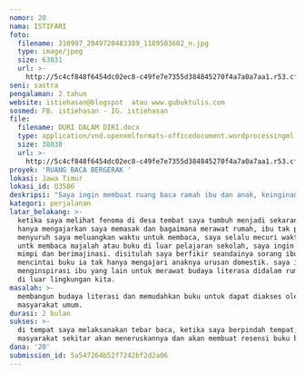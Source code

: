 ```yaml
---
nomor: 20
nama: ISTIFARI
foto:
  filename: 310997_2049720483389_1189503602_n.jpg
  type: image/jpeg
  size: 63831
  url: >-
    http://5c4cf848f6454dc02ec8-c49fe7e7355d384845270f4a7a0a7aa1.r53.cf2.rackcdn.com/68e2e4eb-e598-4239-8381-3fdcfd255aa4/310997_2049720483389_1189503602_n.jpg
seni: sastra
pengalaman: 2 tahun
website: istiehasan@blogspot  atau www.gubuktulis.com
sosmed: FB. istiehasan - IG. istiehasan
file:
  filename: DURI DALAM DIRI.docx
  type: application/vnd.openxmlformats-officedocument.wordprocessingml.document
  size: 38838
  url: >-
    http://5c4cf848f6454dc02ec8-c49fe7e7355d384845270f4a7a0a7aa1.r53.cf2.rackcdn.com/e292ffb9-8948-46ef-aea8-b7cc3c05f16a/DURI%20DALAM%20DIRI.docx
proyek: 'RUANG BACA BERGERAK '
lokasi: Jawa Timur
lokasi_id: Q3586
deskripsi: "Saya ingin membuat ruang baca ramah ibu dan anak, keinginan ini saya mulai dari melakukan sebuah aktifitas tebar baca di ruang-ruang public yang rutin setiap hari minggu, kegiatan ini sudah berjalan selama dua tahun. Saya seorang perempuan desa yang saat ini tinggal di kota dan sudah menjadi ibu, kecintaan saya terhadap dunia literisa atau merawat budaya literasi tak bisa saya abaikan, ketika saya melihat kenyataan yang ada, kesimpulannya, perempuan harus tetap bergerak agar mampu melahirkan dan merawat generasi-generasi yang akan menjaga keutuhan dan keberagaman. Ruang baca yang ingin saya bagun, didalamnya ada beragam atau menu buku-buku pilhan yang dapat dinikmati, dimana seorang ibu yang lagi menemani anaknya bermain bisa sambil ikut serta membaca. Mengenalkan buku-buku dengan cara yang mudah mengaksesnya adalah salah satu gerakan untuk mendekat kan buku dengan pembacanya dan membaca bisa dimana saja, kapan saja. Harapannya menjadi akan menjadi sebuah kebiasaan dan kebutuhan. Buku tak dapat merubah manusia tapi buku bisa merubah polapikir manusia.\r\n\r\n"
kategori: perjalanan
latar_belakang: >-
  ketika saya melihat fenoma di desa tembat saya tumbuh menjadi sekarang, ibu
  hanya mengajarkan saya memasak dan bagaimana merawat rumah, ibu tak pernah
  menyuruh saya meluangkan waktu untuk membaca, saya selalu mecuri waktu tidur
  untk membaca majalah atau buku di luar pelajaran sekolah, saya ingin mempunya
  mimpi dan berimajinasi. disitulah saya berfikir seandainya sorang ibu
  mencintai buku ia tak hanya mengajari anaknya urusan domestik. saya ingin
  menginspirasi ibu yang lain untuk merawat budaya literasa didalam rumah atau
  di luar lingkungan kita.
masalah: >-
  membangun budaya literasi dan memudahkan buku untuk dapat diakses oleh
  masyarakat umum. 
durasi: 2 bulan
sukses: >-
  di tempat saya melaksanakan tebar baca, ketika saya berpindah tempat,
  masyarakat sekitar akan meneruskannya dan akan membuat resensi buku bacaannya.
dana: '20'
submission_id: 5a547264b52f7242bf2d2a06
---
```

